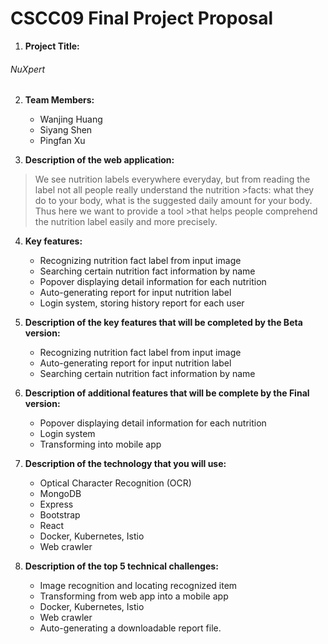 # CSCC09 Final Project Proposal

1. __Project Title:__
###### NuXpert

2. __Team Members:__
   * Wanjing Huang
   * Siyang Shen
   * Pingfan Xu

3. __Description of the web application:__
>We see nutrition labels everywhere everyday, but from reading the label not all people really understand the nutrition >facts: what they do to your body, what is the suggested daily amount for your body. Thus here we want to provide a tool >that helps people comprehend the nutrition label easily and more precisely.

4. __Key features:__
    * Recognizing nutrition fact label from input image
    * Searching certain nutrition fact information by name
    * Popover displaying detail information for each nutrition
    * Auto-generating report for input nutrition label 
    * Login system, storing history report for each user

5. __Description of the key features that will be completed by the Beta version:__
    * Recognizing nutrition fact label from input image
    * Auto-generating report for input nutrition label 
    * Searching certain nutrition fact information by name

6. __Description of additional features that will be complete by the Final version:__
    * Popover displaying detail information for each nutrition
    * Login system
    * Transforming into mobile app

7. __Description of the technology that you will use:__
    * Optical Character Recognition (OCR)
    * MongoDB
    * Express
    * Bootstrap
    * React
    * Docker, Kubernetes, Istio
    * Web crawler

8. __Description of the top 5 technical challenges:__
    * Image recognition and locating recognized item
    * Transforming from web app into a mobile app
    * Docker, Kubernetes, Istio
    * Web crawler
    * Auto-generating a downloadable report file.




